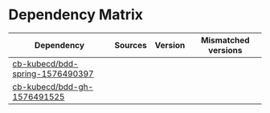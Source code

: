 # Dependency Matrix

Dependency | Sources | Version | Mismatched versions
---------- | ------- | ------- | -------------------
[cb-kubecd/bdd-spring-1576490397](https://github.com/cb-kubecd/bdd-spring-1576490397.git) |  | []() | 
[cb-kubecd/bdd-gh-1576491525](https://github.com/cb-kubecd/bdd-gh-1576491525.git) |  | []() | 
